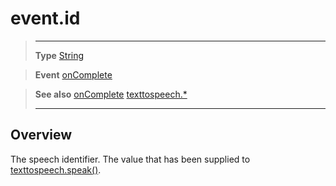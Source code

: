 # event.id

> --------------------- ------------------------------------------------------------------------------------------
> __Type__              [String](https://docs.coronalabs.com/api/type/String.html)

> __Event__             [onComplete](/plugin/texttospeech/event/onComplete/index.md)

> __See also__          [onComplete](/plugin/texttospeech/event/onComplete/index.md)
>						[texttospeech.*](/plugin/texttospeech/index.md)
> --------------------- ------------------------------------------------------------------------------------------

## Overview

The speech identifier. The value that has been supplied to [texttospeech.speak()](/plugin/texttospeech/speak.md).